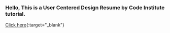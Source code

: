 ### Hello, This is a User Centered Design Resume by Code Institute tutorial.
[Click here](https://vikdts.github.io/ucd-resume-tutorial/){:target="_blank"}

